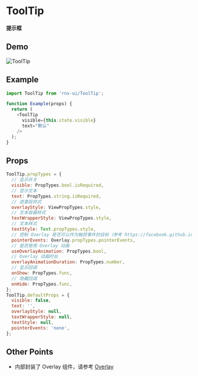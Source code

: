 # ToolTip

**提示框**

## Demo

![ToolTip](http://wx2.sinaimg.cn/mw690/4c8b519dly1fdlfmi544kg20hs0wswjd.gif)

## Example

```js
import ToolTip from 'rnx-ui/ToolTip';

function Example(props) {
  return (
    <ToolTip
      visible={this.state.visible}
      text="默认"
    />
  );
}
```

## Props

```js
ToolTip.propTypes = {
  // 显示开关
  visible: PropTypes.bool.isRequired,
  // 显示文本
  text: PropTypes.string.isRequired,
  // 遮罩层样式
  overlayStyle: ViewPropTypes.style,
  // 文本容器样式
  textWrapperStyle: ViewPropTypes.style,
  // 文本样式
  textStyle: Text.propTypes.style,
  // 控制 Overlay 是否可以作为触控事件的目标（参考 https://facebook.github.io/react-native/docs/view.html#pointerevents）
  pointerEvents: Overlay.propTypes.pointerEvents,
  // 是否使用 Overlay 动画
  useOverlayAnimation: PropTypes.bool,
  // Overlay 动画时长
  overlayAnimationDuration: PropTypes.number,
  // 显示回调
  onShow: PropTypes.func,
  // 隐藏回调
  onHide: PropTypes.func,
};
ToolTip.defaultProps = {
  visible: false,
  text: '',
  overlayStyle: null,
  textWrapperStyle: null,
  textStyle: null,
  pointerEvents: 'none',
};
```

## Other Points

- 内部封装了 Overlay 组件，请参考 [Overlay](https://github.com/dragonwong/rnx-ui/tree/master/Overlay)
